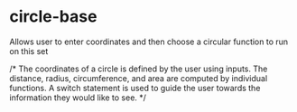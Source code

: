 # circle-base
Allows user to enter coordinates and then choose a circular function to run on this set

/* The coordinates of a circle is defined by the user using inputs.
The distance, radius, circumference, and area are computed by individual functions.
A switch statement is used to guide the user towards the information they would like to see. */
